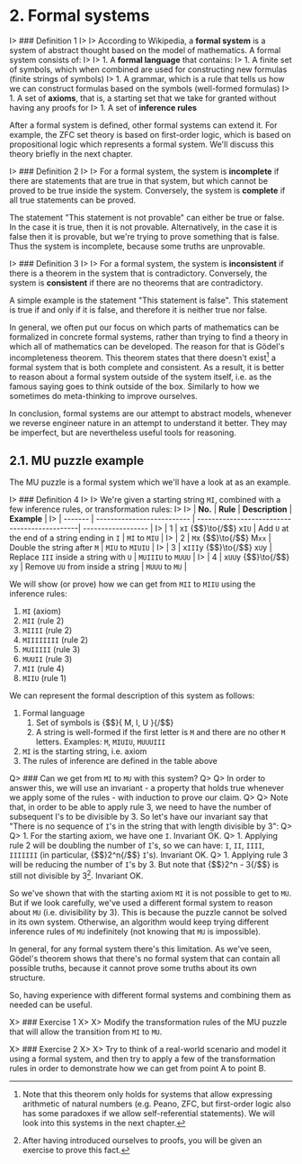 # 2. Formal systems

I> ### Definition 1
I>
I> According to Wikipedia, a **formal system** is a system of abstract thought based on the model of mathematics. A formal system consists of:
I>
I> 1. A **formal language** that contains:
I>     1. A finite set of symbols, which when combined are used for constructing new formulas (finite strings of symbols)
I>     1. A grammar, which is a rule that tells us how we can construct formulas based on the symbols (well-formed formulas)
I> 1. A set of **axioms**, that is, a starting set that we take for granted without having any proofs for
I> 1. A set of **inference rules**

After a formal system is defined, other formal systems can extend it. For example, the ZFC set theory is based on first-order logic, which is based on propositional logic which represents a formal system. We'll discuss this theory briefly in the next chapter.

I> ### Definition 2
I>
I> For a formal system, the system is **incomplete** if there are statements that are true in that system, but which cannot be proved to be true inside the system. Conversely, the system is **complete** if all true statements can be proved.

The statement "This statement is not provable" can either be true or false. In the case it is true, then it is not provable. Alternatively, in the case it is false then it is provable, but we're trying to prove something that is false. Thus the system is incomplete, because some truths are unprovable.

I> ### Definition 3
I>
I> For a formal system, the system is **inconsistent** if there is a theorem in the system that is contradictory. Conversely, the system is **consistent** if there are no theorems that are contradictory.

A simple example is the statement "This statement is false". This statement is true if and only if it is false, and therefore it is neither true nor false.

In general, we often put our focus on which parts of mathematics can be formalized in concrete formal systems, rather than trying to find a theory in which all of mathematics can be developed. The reason for that is G&#246;del's incompleteness theorem. This theorem states that there doesn't exist[^ch2n1] a formal system that is both complete and consistent. As a result, it is better to reason about a formal system outside of the system itself, i.e. as the famous saying goes to think outside of the box. Similarly to how we sometimes do meta-thinking to improve ourselves.

In conclusion, formal systems are our attempt to abstract models, whenever we reverse engineer nature in an attempt to understand it better. They may be imperfect, but are nevertheless useful tools for reasoning.

## 2.1. MU puzzle example

The MU puzzle is a formal system which we'll have a look at as an example.

I> ### Definition 4
I>
I> We're given a starting string `MI`, combined with a few inference rules, or transformation rules:
I>
I> | **No.** | **Rule**                   | **Description**                              | **Example**        |
I> | ------- | -------------------------- | ---------------------------------------------| ------------------ |
I> | 1       | x`I` {$$}\to{/$$} x`IU`    | Add `U` at the end of a string ending in `I` | `MI` to `MIU`      |
I> | 2       | `M`x {$$}\to{/$$} M`xx`    | Double the string after `M`                  | `MIU` to `MIUIU`   |
I> | 3       | x`III`y {$$}\to{/$$} x`U`y | Replace `III` inside a string with `U`       | `MUIIIU` to `MUUU` |
I> | 4       | x`UU`y {$$}\to{/$$} xy     | Remove `UU` from inside a string             | `MUUU` to `MU`     |

We will show (or prove) how we can get from `MII` to `MIIU` using the inference rules:

1. `MI` (axiom)
1. `MII` (rule 2)
1. `MIIII` (rule 2)
1. `MIIIIIIII` (rule 2)
1. `MUIIIII` (rule 3)
1. `MUUII` (rule 3)
1. `MII` (rule 4)
1. `MIIU` (rule 1)

We can represent the formal description of this system as follows:

1. Formal language
    1. Set of symbols is {$$}\{ M, I, U \}{/$$}
    1. A string is well-formed if the first letter is `M` and there are no other `M` letters. Examples: `M`, `MIUIU`, `MUUUIII`
1. `MI` is the starting string, i.e. axiom
1. The rules of inference are defined in the table above

Q> ### Can we get from `MI` to `MU` with this system?
Q>
Q> In order to answer this, we will use an invariant - a property that holds true whenever we apply some of the rules - with induction to prove our claim.
Q>
Q> Note that, in order to be able to apply rule 3, we need to have the number of subsequent I's to be divisible by 3. So let's have our invariant say that "There is no sequence of `I`'s in the string that with length divisible by 3":
Q>
Q> 1. For the starting axiom, we have one `I`. Invariant OK.
Q> 1. Applying rule 2 will be doubling the number of `I`'s, so we can have: `I`, `II`, `IIII`, `IIIIIII` (in particular, {$$}2^n{/$$} `I`'s). Invariant OK.
Q> 1. Applying rule 3 will be reducing the number of `I`'s by 3. But note that {$$}2^n - 3{/$$} is still not divisible by 3[^ch2n2]. Invariant OK.

So we've shown that with the starting axiom `MI` it is not possible to get to `MU`. But if we look carefully, we've used a different formal system to reason about `MU` (i.e. divisibility by 3). This is because the puzzle cannot be solved in its own system. Otherwise, an algorithm would keep trying different inference rules of `MU` indefinitely (not knowing that `MU` is impossible).

In general, for any formal system there's this limitation. As we've seen, G&#246;del's theorem shows that there's no formal system that can contain all possible truths, because it cannot prove some truths about its own structure.

So, having experience with different formal systems and combining them as needed can be useful.

X> ### Exercise 1
X>
X> Modify the transformation rules of the MU puzzle that will allow the transition from `MI` to `MU`.

X> ### Exercise 2
X>
X> Try to think of a real-world scenario and model it using a formal system, and then try to apply a few of the transformation rules in order to demonstrate how we can get from point A to point B.

[^ch2n1]: Note that this theorem only holds for systems that allow expressing arithmetic of natural numbers (e.g. Peano, ZFC, but first-order logic also has some paradoxes if we allow self-referential statements). We will look into this systems in the next chapter.

[^ch2n2]: After having introduced ourselves to proofs, you will be given an exercise to prove this fact.
